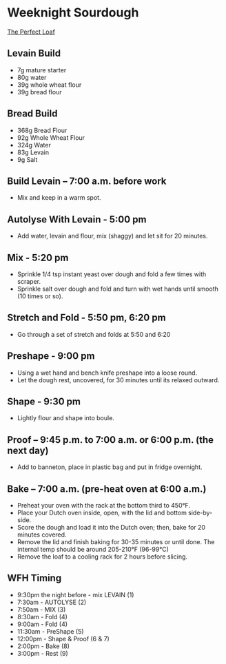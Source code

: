 # Weeknight Sourdough

[The Perfect Loaf](https://www.theperfectloaf.com/simple-weekday-sourdough-bread/)

## Levain Build

* 7g mature starter
* 80g water
* 39g whole wheat flour
* 39g bread flour

## Bread Build

* 368g Bread Flour
* 92g Whole Wheat Flour
* 324g Water
* 83g Levain
* 9g Salt

## Build Levain – 7:00 a.m. before work

* Mix and keep in a warm spot.

## Autolyse With Levain - 5:00 pm

* Add water, levain and flour, mix (shaggy) and let sit for 20 minutes.

## Mix - 5:20 pm

* Sprinkle 1/4 tsp instant yeast over dough and fold a few times with scraper.
* Sprinkle salt over dough and fold and turn with wet hands until smooth (10 times or so).

## Stretch and Fold - 5:50 pm, 6:20 pm

* Go through a set of stretch and folds at 5:50 and 6:20

## Preshape - 9:00 pm

* Using a wet hand and bench knife preshape into a loose round.
* Let the dough rest, uncovered, for 30 minutes until its relaxed outward.

## Shape - 9:30 pm

* Lightly flour and shape into boule.

## Proof – 9:45 p.m. to 7:00 a.m. or 6:00 p.m. (the next day)

* Add to banneton, place in plastic bag and put in fridge overnight.

## Bake – 7:00 a.m. (pre-heat oven at 6:00 a.m.)

* Preheat your oven with the rack at the bottom third to 450°F.
* Place your Dutch oven inside, open, with the lid and bottom side-by-side.
* Score the dough and load it into the Dutch oven; then, bake for 20 minutes covered.
* Remove the lid and finish baking for 30-35 minutes or until done. The internal temp should be around 205-210°F (96-99°C)
* Remove the loaf to a cooling rack for 2 hours before slicing.

## WFH Timing

* 9:30pm the night before - mix LEVAIN (1)
* 7:30am - AUTOLYSE (2)
* 7:50am - MIX (3)
* 8:30am - Fold (4)
* 9:00am - Fold (4)
* 11:30am - PreShape (5)
* 12:00pm - Shape & Proof (6 & 7)
* 2:00pm - Bake (8)
* 3:00pm - Rest (9)

